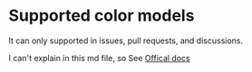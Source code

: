 # Supported color models
It can only supported in issues, pull requests, and discussions.

I can't explain in this md file, so See [Offical docs](https://docs.github.com/en/get-started/writing-on-github/getting-started-with-writing-and-formatting-on-github/basic-writing-and-formatting-syntax#supported-color-models)